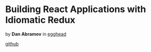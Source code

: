 # Building React Applications with Idiomatic Redux

by **Dan Abramov** in [egghead](https://egghead.io/courses/building-react-applications-with-idiomatic-redux)

[github](https://github.com/gaearon/todos/tree/master)
